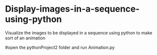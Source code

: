 # Display-images-in-a-sequence-using-python
Visualize the images to be displayed in a sequence using python to make sort of an animation


#open the pythonProject2 folder and run Animation.py

